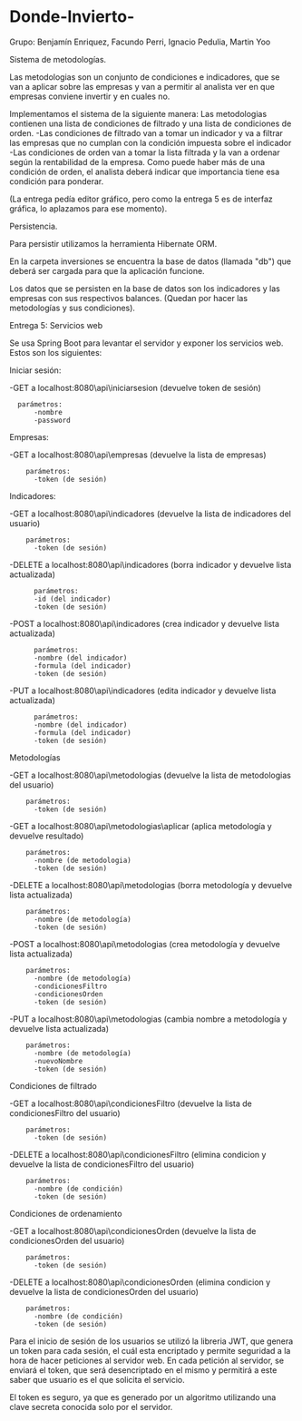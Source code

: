 # Donde-Invierto-

Grupo: Benjamín Enriquez, Facundo Perri, Ignacio Pedulia, Martin Yoo



Sistema de metodologías.

Las metodologias son un conjunto de condiciones e indicadores, que se van a aplicar sobre las empresas y van a permitir al analista
ver en que empresas conviene invertir y en cuales no.

Implementamos el sistema de la siguiente manera:
Las metodologias contienen una lista de condiciones de filtrado y una lista de condiciones de orden.
-Las condiciones de filtrado van a tomar un indicador y va a filtrar las empresas que no cumplan con la condición impuesta
sobre el indicador
-Las condiciones de orden van a tomar la lista filtrada y la van a ordenar según la rentabilidad de la empresa. Como puede haber más de 
una condición de orden, el analista deberá indicar que importancia tiene esa condición para ponderar.

(La entrega pedía editor gráfico, pero como la entrega 5 es de interfaz gráfica, lo aplazamos para ese momento).



Persistencia.

Para persistir utilizamos la herramienta Hibernate ORM.

En la carpeta inversiones se encuentra la base de datos (llamada "db") que deberá ser cargada para que la aplicación funcione.

Los datos que se persisten en la base de datos son los indicadores y las empresas con sus respectivos balances. (Quedan por hacer
las metodologías y sus condiciones).




Entrega 5: Servicios web

Se usa Spring Boot para levantar el servidor y exponer los servicios web. Estos son los siguientes:


Iniciar sesión:

  -GET a localhost:8080\api\iniciarsesion (devuelve token de sesión)
  
      parámetros:
          -nombre
          -password
  
  
  
Empresas:

  -GET a localhost:8080\api\empresas (devuelve la lista de empresas)
  
        parámetros:
          -token (de sesión)
  
  
  
Indicadores:

  -GET a localhost:8080\api\indicadores (devuelve la lista de indicadores del usuario)
  
        parámetros:
          -token (de sesión)
  
  -DELETE a localhost:8080\api\indicadores (borra indicador y devuelve lista actualizada)
  
          parámetros:
          -id (del indicador)
          -token (de sesión)
          
  -POST a localhost:8080\api\indicadores (crea indicador y devuelve lista actualizada)
  
          parámetros:
          -nombre (del indicador)
          -formula (del indicador)
          -token (de sesión)
          
  -PUT a localhost:8080\api\indicadores (edita indicador y devuelve lista actualizada)
  
          parámetros:
          -nombre (del indicador)
          -formula (del indicador)
          -token (de sesión)
          
          
          
Metodologías

  -GET a localhost:8080\api\metodologias (devuelve la lista de metodologias del usuario)
  
        parámetros:
          -token (de sesión)
          
  -GET a localhost:8080\api\metodologias\aplicar (aplica metodología y devuelve resultado)
  
        parámetros:
          -nombre (de metodologia)
          -token (de sesión)
          
  -DELETE a localhost:8080\api\metodologias (borra metodología y devuelve lista actualizada)
  
        parámetros:
          -nombre (de metodología)
          -token (de sesión)
          
  -POST a localhost:8080\api\metodologias (crea metodología y devuelve lista actualizada)
  
        parámetros:
          -nombre (de metodología)
          -condicionesFiltro
          -condicionesOrden
          -token (de sesión)
          
  -PUT a localhost:8080\api\metodologias (cambia nombre a metodología y devuelve lista actualizada)
  
        parámetros:
          -nombre (de metodología)
          -nuevoNombre
          -token (de sesión)



Condiciones de filtrado

  -GET a localhost:8080\api\condicionesFiltro (devuelve la lista de condicionesFiltro del usuario)
  
        parámetros:
          -token (de sesión)
          
  -DELETE a localhost:8080\api\condicionesFiltro (elimina condicion y devuelve la lista de condicionesFiltro del usuario)
  
        parámetros:
          -nombre (de condición)
          -token (de sesión)
          
          
          
Condiciones de ordenamiento

  -GET a localhost:8080\api\condicionesOrden (devuelve la lista de condicionesOrden del usuario)
  
        parámetros:
          -token (de sesión)


  -DELETE a localhost:8080\api\condicionesOrden (elimina condicion y devuelve la lista de condicionesOrden del usuario)
  
        parámetros:
          -nombre (de condición)
          -token (de sesión)
          
          
          
Para el inicio de sesión de los usuarios se utilizó la libreria JWT, que genera un token para cada sesión, el cuál esta encriptado y permite seguridad a la hora de hacer peticiones al servidor web. En cada petición al servidor, se enviará el token, que será desencriptado en el mismo y permitirá a este saber que usuario es el que solicita el servicio.

El token es seguro, ya que es generado por un algoritmo utilizando una clave secreta conocida solo por el servidor.
          
